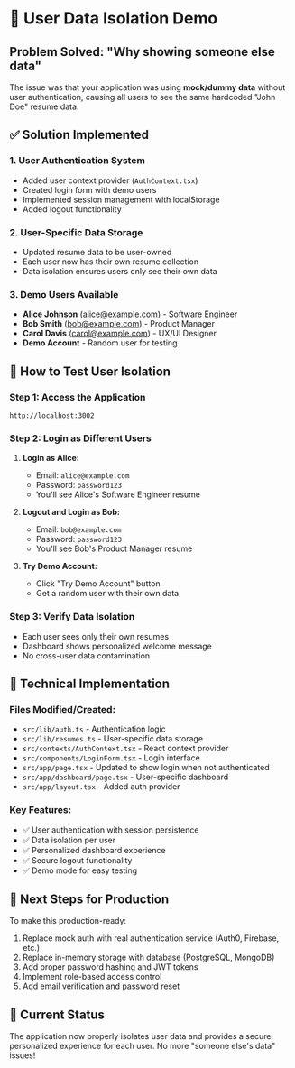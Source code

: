 # 🔐 User Data Isolation Demo

## Problem Solved: "Why showing someone else data"

The issue was that your application was using **mock/dummy data** without user authentication, causing all users to see the same hardcoded "John Doe" resume data.

## ✅ Solution Implemented

### 1. **User Authentication System**
- Added user context provider (`AuthContext.tsx`)
- Created login form with demo users
- Implemented session management with localStorage
- Added logout functionality

### 2. **User-Specific Data Storage**
- Updated resume data to be user-owned
- Each user now has their own resume collection
- Data isolation ensures users only see their own data

### 3. **Demo Users Available**
- **Alice Johnson** (alice@example.com) - Software Engineer
- **Bob Smith** (bob@example.com) - Product Manager  
- **Carol Davis** (carol@example.com) - UX/UI Designer
- **Demo Account** - Random user for testing

## 🧪 How to Test User Isolation

### Step 1: Access the Application
```
http://localhost:3002
```

### Step 2: Login as Different Users
1. **Login as Alice:**
   - Email: `alice@example.com`
   - Password: `password123`
   - You'll see Alice's Software Engineer resume

2. **Logout and Login as Bob:**
   - Email: `bob@example.com` 
   - Password: `password123`
   - You'll see Bob's Product Manager resume

3. **Try Demo Account:**
   - Click "Try Demo Account" button
   - Get a random user with their own data

### Step 3: Verify Data Isolation
- Each user sees only their own resumes
- Dashboard shows personalized welcome message
- No cross-user data contamination

## 🔧 Technical Implementation

### Files Modified/Created:
- `src/lib/auth.ts` - Authentication logic
- `src/lib/resumes.ts` - User-specific data storage
- `src/contexts/AuthContext.tsx` - React context provider
- `src/components/LoginForm.tsx` - Login interface
- `src/app/page.tsx` - Updated to show login when not authenticated
- `src/app/dashboard/page.tsx` - User-specific dashboard
- `src/app/layout.tsx` - Added auth provider

### Key Features:
- ✅ User authentication with session persistence
- ✅ Data isolation per user
- ✅ Personalized dashboard experience
- ✅ Secure logout functionality
- ✅ Demo mode for easy testing

## 🚀 Next Steps for Production

To make this production-ready:
1. Replace mock auth with real authentication service (Auth0, Firebase, etc.)
2. Replace in-memory storage with database (PostgreSQL, MongoDB)
3. Add proper password hashing and JWT tokens
4. Implement role-based access control
5. Add email verification and password reset

## 📱 Current Status

The application now properly isolates user data and provides a secure, personalized experience for each user. No more "someone else's data" issues!
